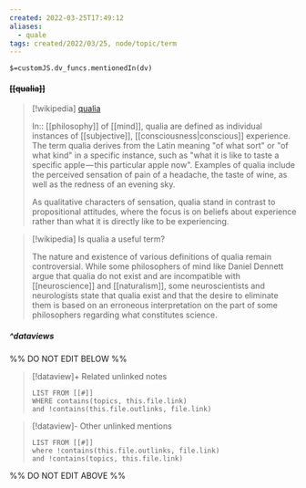```yaml
---
created: 2022-03-25T17:49:12 
aliases:
  - quale
tags: created/2022/03/25, node/topic/term
---
```

`$=customJS.dv_funcs.mentionedIn(dv)`

#### <s class="topic-title">[[qualia]]</s>

> [!wikipedia] [qualia](https://en.wikipedia.org/wiki/Qualia)
> 
> In:: [[philosophy]] of [[mind]],
> qualia are defined as individual instances of [[subjective]], [[consciousness|conscious]] experience. The term qualia derives from the Latin meaning "of what sort" or "of what kind" in a specific instance, such as "what it is like to taste a specific apple — this particular apple now".
> Examples of qualia include the perceived sensation of pain of a headache, the taste of wine, as well as the redness of an evening sky.
> 
> As qualitative characters of sensation, qualia stand in contrast to propositional attitudes, where the focus is on beliefs about experience rather than what it is directly like to be experiencing.

> [!wikipedia] Is qualia a useful term?
> 
> The nature and existence of various definitions of qualia remain controversial. While some philosophers of mind like Daniel Dennett argue that qualia do not exist and are incompatible with [[neuroscience]] and [[naturalism]], some neuroscientists and neurologists state that qualia exist and that the desire to eliminate them is based on an erroneous interpretation on the part of some philosophers regarding what constitutes science.
>



##### ^dataviews

%% DO NOT EDIT BELOW %%
> [!dataview]+ Related unlinked notes
> ```dataview
> LIST FROM [[#]]
> WHERE contains(topics, this.file.link)
> and !contains(this.file.outlinks, file.link)
> ```
 
> [!dataview]- Other unlinked mentions
> ```dataview
> LIST FROM [[#]]
> where !contains(this.file.outlinks, file.link)
> and !contains(topics, this.file.link)
> ```

%% DO NOT EDIT ABOVE %%
